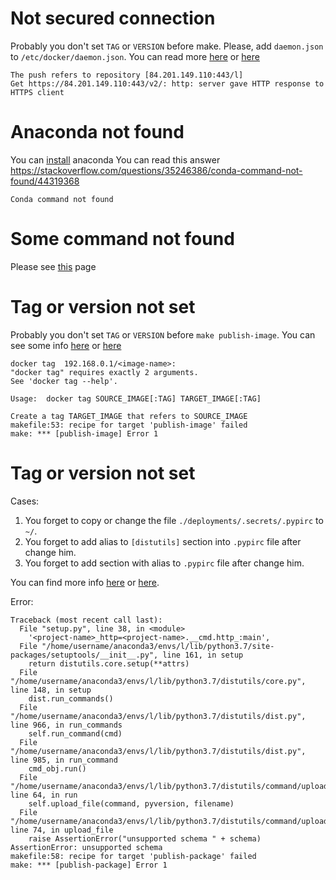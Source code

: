 # Not secured connection

Probably you don't set `TAG` or `VERSION` before make. Please, add `daemon.json` to `/etc/docker/daemon.json`. You can read more [here](https://github.com/U-Company/python-private-service-layout/tree/master/%7B%7B%20cookiecutter.service%20%7D%7D) or [here](https://github.com/U-Company/notes/tree/master/deployments)

    The push refers to repository [84.201.149.110:443/l]
    Get https://84.201.149.110:443/v2/: http: server gave HTTP response to HTTPS client
    
 # Anaconda not found
 
You can [install](https://www.anaconda.com/products/individual) anaconda You can read this answer https://stackoverflow.com/questions/35246386/conda-command-not-found/44319368 

    Conda command not found
    
    
# Some command not found

Please see [this](https://github.com/U-Company/python-private-service-layout#usage) page
    
# Tag or version not set

Probably you don't set `TAG` or `VERSION` before `make publish-image`. You can see some info [here](https://github.com/U-Company/python-private-service-layout#usage) or [here](https://github.com/U-Company/python-private-service-layout/blob/master/%7B%7B%20cookiecutter.service%20%7D%7D/docs/commands.md)

    docker tag  192.168.0.1/<image-name>:
    "docker tag" requires exactly 2 arguments.
    See 'docker tag --help'.

    Usage:  docker tag SOURCE_IMAGE[:TAG] TARGET_IMAGE[:TAG]

    Create a tag TARGET_IMAGE that refers to SOURCE_IMAGE
    makefile:53: recipe for target 'publish-image' failed
    make: *** [publish-image] Error 1

# Tag or version not set

Cases:

1. You forget to copy or change the file `./deployments/.secrets/.pypirc` to `~/`.
2. You forget to add alias to `[distutils]` section into `.pypirc` file after change him.
3. You forget to add section with alias to `.pypirc` file after change him.

You can find more info [here](https://github.com/U-Company/python-private-service-layout/tree/master/%7B%7B%20cookiecutter.service%20%7D%7D#prepare-config-for-pip-ubuntu) or [here](https://github.com/U-Company/notes/tree/master/deployments).

Error:

    Traceback (most recent call last):
      File "setup.py", line 38, in <module>
        '<project-name>_http=<project-name>.__cmd.http_:main',
      File "/home/username/anaconda3/envs/l/lib/python3.7/site-packages/setuptools/__init__.py", line 161, in setup
        return distutils.core.setup(**attrs)
      File "/home/username/anaconda3/envs/l/lib/python3.7/distutils/core.py", line 148, in setup
        dist.run_commands()
      File "/home/username/anaconda3/envs/l/lib/python3.7/distutils/dist.py", line 966, in run_commands
        self.run_command(cmd)
      File "/home/username/anaconda3/envs/l/lib/python3.7/distutils/dist.py", line 985, in run_command
        cmd_obj.run()
      File "/home/username/anaconda3/envs/l/lib/python3.7/distutils/command/upload.py", line 64, in run
        self.upload_file(command, pyversion, filename)
      File "/home/username/anaconda3/envs/l/lib/python3.7/distutils/command/upload.py", line 74, in upload_file
        raise AssertionError("unsupported schema " + schema)
    AssertionError: unsupported schema 
    makefile:58: recipe for target 'publish-package' failed
    make: *** [publish-package] Error 1
